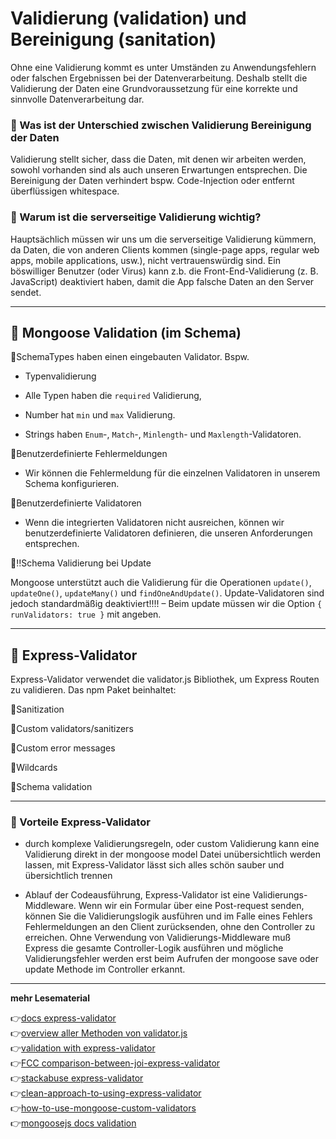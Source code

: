 # Validierung (validation) und Bereinigung (sanitation) 

Ohne eine Validierung kommt es unter Umständen zu Anwendungsfehlern oder falschen Ergebnissen bei der Datenverarbeitung. 
Deshalb stellt die Validierung der Daten eine Grundvoraussetzung für eine korrekte und sinnvolle Datenverarbeitung dar.

### :large_blue_circle: Was ist der Unterschied zwischen Validierung Bereinigung der Daten

Validierung stellt sicher, dass die Daten, mit denen wir arbeiten werden, sowohl vorhanden sind als auch unseren Erwartungen entsprechen. Die Bereinigung der Daten verhindert bspw. Code-Injection oder entfernt überflüssigen whitespace.

### :large_blue_circle: Warum ist die serverseitige Validierung wichtig?

Hauptsächlich müssen wir uns um die serverseitige Validierung kümmern, da Daten, die von anderen Clients kommen (single-page apps, regular web apps, mobile applications, usw.), nicht vertrauenswürdig sind. Ein böswilliger Benutzer (oder Virus) kann z.b. die Front-End-Validierung (z. B. JavaScript) deaktiviert haben, damit die App falsche Daten an den Server sendet. 

---

## :red_circle: Mongoose Validation (im Schema)

:pushpin:SchemaTypes haben einen eingebauten Validator. Bspw. 

- Typenvalidierung

- Alle Typen haben die `required` Validierung,

- Number hat `min` und `max` Validierung. 

- Strings haben `Enum`-, `Match`-, `Minlength`- und `Maxlength`-Validatoren.

:pushpin:Benutzerdefinierte Fehlermeldungen

- Wir können die Fehlermeldung für die einzelnen Validatoren in unserem Schema konfigurieren.

:pushpin:Benutzerdefinierte Validatoren

- Wenn die integrierten Validatoren nicht ausreichen, können wir benutzerdefinierte Validatoren definieren, die unseren Anforderungen entsprechen.

:pushpin::bangbang:Schema Validierung bei Update

Mongoose unterstützt auch die Validierung für die Operationen `update()`, `updateOne()`, `updateMany()` und `findOneAndUpdate()`. Update-Validatoren sind jedoch standardmäßig deaktiviert!!!! – Beim update müssen wir die Option `{ runValidators: true }` mit angeben.

---

## :red_circle: Express-Validator

Express-Validator verwendet die validator.js Bibliothek, um Express Routen zu validieren.
Das npm Paket beinhaltet:

:pushpin:Sanitization

:pushpin:Custom validators/sanitizers

:pushpin:Custom error messages

:pushpin:Wildcards

:pushpin:Schema validation

---

### :large_blue_circle: Vorteile Express-Validator

- durch komplexe Validierungsregeln, oder custom Validierung kann eine Validierung direkt in der mongoose model Datei unübersichtlich werden lassen, mit Express-Validator lässt sich alles schön sauber und übersichtlich trennen

- Ablauf der Codeausführung, Express-Validator ist eine Validierungs-Middleware. Wenn wir ein Formular über eine Post-request senden, können Sie die Validierungslogik ausführen und im Falle eines Fehlers Fehlermeldungen an den Client zurücksenden, ohne den Controller zu erreichen.
Ohne Verwendung von Validierungs-Middleware muß Express die gesamte Controller-Logik ausführen und mögliche Validierungsfehler werden erst beim Aufrufen der mongoose save oder update Methode im Controller erkannt.


---

**mehr Lesematerial**

:point_right:[docs express-validator](https://express-validator.github.io/docs/)\
:point_right:[overview aller Methoden von validator.js](https://www.npmjs.com/package/validator)\
:point_right:[validation with express-validator](https://flaviocopes.com/express-validate-input/)\
:point_right:[FCC comparison-between-joi-express-validator](https://www.freecodecamp.org/news/how-to-choose-which-validator-to-use-a-comparison-between-joi-express-validator-ac0b910c1a8c/)\
:point_right:[stackabuse express-validator](https://stackabuse.com/form-data-validation-in-nodejs-with-express-validator/)\
:point_right:[clean-approach-to-using-express-validator](https://dev.to/nedsoft/a-clean-approach-to-using-express-validator-8go)\
:point_right:[how-to-use-mongoose-custom-validators](https://kb.objectrocket.com/mongo-db/how-to-use-mongoose-custom-validators-923)\
:point_right:[mongoosejs docs validation](https://mongoosejs.com/docs/validation.html)





